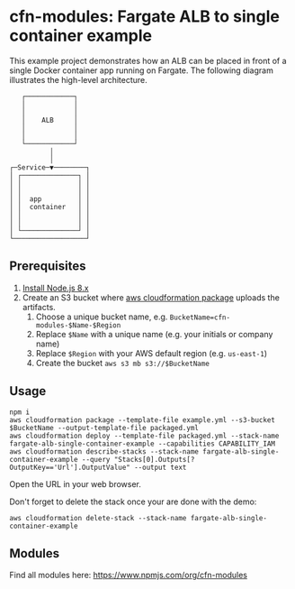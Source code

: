 # cfn-modules: Fargate ALB to single container example

This example project demonstrates how an ALB can be placed in front of a single Docker container app running on Fargate. The following diagram illustrates the high-level architecture.

```
   ┌────────────┐   
   │            │   
   │            │   
   │    ALB     │   
   │            │   
   │            │   
   └────────────┘   
          │         
          │         
┌─Service─▼────────┐
│ ┌──────────────┐ │
│ │              │ │
│ │              │ │
│ │  app         │ │
│ │  container   │ │
│ │              │ │
│ │              │ │
│ └──────────────┘ │
└──────────────────┘
```

## Prerequisites

1. [Install Node.js 8.x](https://nodejs.org/)
2. Create an S3 bucket where [aws cloudformation package](https://docs.aws.amazon.com/cli/latest/reference/cloudformation/package.html) uploads the artifacts.
    1. Choose a unique bucket name, e.g. `BucketName=cfn-modules-$Name-$Region`
    2. Replace `$Name` with a unique name (e.g. your initials or company name)
    3. Replace `$Region` with your AWS default region (e.g. `us-east-1`)
    4. Create the bucket `aws s3 mb s3://$BucketName`

## Usage

```
npm i
aws cloudformation package --template-file example.yml --s3-bucket $BucketName --output-template-file packaged.yml
aws cloudformation deploy --template-file packaged.yml --stack-name fargate-alb-single-container-example --capabilities CAPABILITY_IAM
aws cloudformation describe-stacks --stack-name fargate-alb-single-container-example --query "Stacks[0].Outputs[?OutputKey=='Url'].OutputValue" --output text
```

Open the URL in your web browser.

Don't forget to delete the stack once your are done with the demo:

```
aws cloudformation delete-stack --stack-name fargate-alb-single-container-example
```

## Modules

Find all modules here: https://www.npmjs.com/org/cfn-modules
